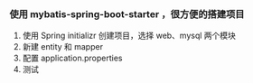 ### 使用 mybatis-spring-boot-starter ，很方便的搭建项目
1. 使用 Spring initializr 创建项目，选择 web、mysql 两个模块
2. 新建 entity 和 mapper
3. 配置 application.properties
4. 测试